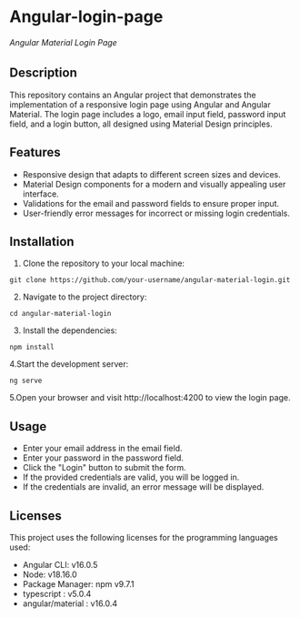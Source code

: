 # Angular-login-page
<h6>Angular Material Login Page</h6>

## Description
This repository contains an Angular project that demonstrates the implementation of a responsive login page using Angular and Angular Material. The login page includes a logo, email input field, password input field, and a login button, all designed using Material Design principles.

## Features
* Responsive design that adapts to different screen sizes and devices.
* Material Design components for a modern and visually appealing user interface.
* Validations for the email and password fields to ensure proper input.
* User-friendly error messages for incorrect or missing login credentials.

## Installation
1. Clone the repository to your local machine:
```mark
git clone https://github.com/your-username/angular-material-login.git
```
2. Navigate to the project directory:
```mark
cd angular-material-login
```
3. Install the dependencies:
```mark
npm install
```
4.Start the development server:
```mark
ng serve
```
5.Open your browser and visit http://localhost:4200 to view the login page.

## Usage
* Enter your email address in the email field.
* Enter your password in the password field.
* Click the "Login" button to submit the form.
* If the provided credentials are valid, you will be logged in.
* If the credentials are invalid, an error message will be displayed.

## Licenses
This project uses the following licenses for the programming languages used:

- Angular CLI: v16.0.5
- Node: v18.16.0
- Package Manager: npm v9.7.1
- typescript : v5.0.4
- angular/material : v16.0.4


